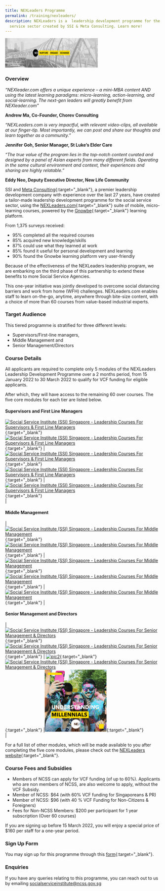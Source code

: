 ```yaml
---
title: NEXLeaders Programme
permalink: /training/nexleaders/
description: NEXLeaders is a  leadership development programme for the social
  service sector created by SSI & Meta Consulting. Learn more!
---
```

![Social Service Institute (SSI) Singapore - Nexleaders Leadership Development Programme Micro Learning Courses](/images/training/nexleaders_Ssi_header.png)

### Overview   
_“NEXleader.com offers a unique experience – a mini-MBA content AND using the latest learning paradigms: micro-learning, action-learning, and social-learning. The next-gen leaders will greatly benefit from NEXleader.com"_ 

**Andrew Ma, Co-Founder, Chorev Consulting**

_“NEXLeaders.com is very impactful, with relevant video-clips, all available at our finger-tip. 
Most importantly, we can post and share our thoughts and learn together as a community.”_

**Jennifer Goh, Senior Manager, St Luke’s Elder Care**

_“The true value of the program lies in the top-notch content curated and designed by a panel of Asian experts from many different fields. Operating in the same cultural environment and context, their experiences and sharing are highly relatable.”_

**Eddy Neo, Deputy Executive Director, New Life Community**

SSI and [Meta Consulting](https://meta.com.sg/){:target="_blank"}, a premier leadership development company with experience over the last 27 years, have created a tailor-made leadership development programme for the social service sector, using the [NEXLeaders.com](https://nexleaders.com/){:target="_blank"} suite of mobile, micro-learning courses, powered by the [Gnowbe](https://www.youtube.com/watch?v=JL55Xl-G72w&ab_channel=Gnowbe){:target="_blank"} learning platform.

From 1,375 surveys received:  
* 95% completed all the required courses
* 85% acquired new knowledge/skills
* 87% could use what they learned at work
* 85% found it useful for personal development and learning
* 90% found the Gnowbe learning platform very user-friendly

Because of the effectiveness of the NEXLeaders leadership program, we are embarking on the third phase of this partnership to extend these benefits to more Social Service Agencies. 

This one-year initiative was jointly developed to overcome social distancing barriers and work from home (WFH) challenges. NEXLeaders.com enables staff to learn on-the-go, anytime, anywhere through bite-size content, with a choice of more than 60 courses from value-based industrial experts.
  
  
### Target Audience
This tiered programme is stratified for three different levels: 
* Supervisors/First-line managers, 
* Middle Management and 
* Senior Management/Directors 


### Course Details

All applicants are required to complete only 5 modules of the NEXLeaders Leadership Development Programme over a 2 months period, from 15 January 2022 to 30 March 2022 to qualify for VCF funding for eligible applicants.

After which, they will have access to the remaining 60 over courses. The five core modules for each tier are listed below.



#### Supervisors and First Line Managers

 [![Social Service Institute (SSI) Singapore - Leadership Courses For Supervisors & First Line Managers](/images/training/engaging-the-disengaged_1.png)](http://nexleaders.com/engaging-the-disengaged/){:target="_blank"}  <br> [![Social Service Institute (SSI) Singapore - Leadership Courses For Supervisors & First Line Managers](/images/training/understanding-self-leadership_1.png)](http://nexleaders.com/self-leadership/){:target="_blank"}  | [![Social Service Institute (SSI) Singapore - Leadership Courses For Supervisors & First Line Managers](/images/training/why-do-asians-avoid-conflict_3.jpg)](http://nexleaders.com/why-do-asians-avoid-conflict/){:target="_blank"}  <br> [![Social Service Institute (SSI) Singapore - Leadership Courses For Supervisors & First Line Managers](/images/training/7-up-to-personal-effectiveness_1.jpg)](http://nexleaders.com/7ups-to-personal-effectiveness/){:target="_blank"}  |[![Social Service Institute (SSI) Singapore - Leadership Courses For Supervisors & First Line Managers](/images/training/unleasingthe%20greatness_1.png)](http://nexleaders.com/unleashing-greatness-in-you/){:target="_blank"}  <br> |

#### Middle Management

| [![Social Service Institute (SSI) Singapore - Leadership Courses For Middle Management](/images/training/leading-change-in-an-uncertain-world_2.jpg)](http://nexleaders.com/leading-change-in-an-uncertain-world/){:target="_blank"}  <br> [![Social Service Institute (SSI) Singapore - Leadership Courses For Middle Management](/images/training/top-5-reasons-why-leaders-fail_1.jpg)](http://nexleaders.com/top-5-reasons-why-leaders-fail/){:target="_blank"} | [![Social Service Institute (SSI) Singapore - Leadership Courses For Middle Management](/images/training/5-great-insights-in-conflict-management_.jpg)](https://nexleaders.com/5-great-insights-in-conflict-management/){:target="_blank"}  <br> [![Social Service Institute (SSI) Singapore - Leadership Courses For Middle Management](/images/training/developing-resilience-for-life_2.jpg)](http://nexleaders.com/developing-resilience-for-life-sumo/){:target="_blank"} |[![Social Service Institute (SSI) Singapore - Leadership Courses For Middle Management](/images/training/coaching-for-peak-performance_2.jpg)](http://nexleaders.com/coaching-for-peak-performance/){:target="_blank"}  |
  

#### Senior Management and Directors


| [![Social Service Institute (SSI) Singapore - Leadership Courses For Senior Management & Directors](/images/training/leadership-in-crisis-management(1)_1.jpg)](http://nexleaders.com/leadership-in-crisis-management/){:target="_blank"}  <br> [![Social Service Institute (SSI) Singapore - Leadership Courses For Senior Management & Directors](/images/training/am-i-a-toxic-leader_1.jpg)](http://nexleaders.com/am-i-a-toxic-leader/){:target="_blank"}  | [![pic2](/images/training/how-to-lead-high-performing-teams_1.jpg)](http://nexleaders.com/how-to-lead-high-performing-teams/){:target="_blank"}  <br> [![Social Service Institute (SSI) Singapore - Leadership Courses For Senior Management & Directors](/images/training/emotion%2C-personality-self-esteem-appreciating-the-brain-in-leadership_1.jpg)](http://nexleaders.com/emotion-personality-self-esteem/){:target="_blank"}  |[![Social Service Institute (SSI) Singapore - Leadership Courses For Senior Management & Directors](/images/training/understanding-millennials(1)_1.png)](http://nexleaders.com/understanding-millennials/){:target="_blank"}  <br> |   

For a full list of other modules, which will be made available to you after completing the five core modules, please check out the  [NEXLeaders website](http://nexleaders.com/){:target="_blank"}.


### Course Fees and Subsidies   
* Members of NCSS can apply for VCF funding (of up to 60%). Applicants who are non members of NCSS, are also welcome to apply, without the VCF Subsidy.
* Member of NCSS: $64 (with 60% VCF funding for Singaporeans & PR) 
* Member of NCSS: $96 (with 40 % VCF Funding for Non-Citizens & Foreigners)
* Fees for Non-NCSS Members: $200 per participant for 1 year subscription (Over 60 courses)

If you are signing up before 15 March 2022, you will enjoy a special price of $160 per staff for a one-year period.


### Sign Up Form   

You may sign up for this programme through this [form](https://go.gov.sg/nexleadership){:target="_blank"}.

### Enquiries   

If you have any queries relating to this programme, you can reach out to us by emailing <socialserviceinstitute@ncss.gov.sg>